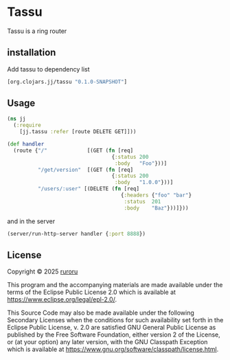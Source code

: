 # Tassu
Tassu is a ring router

## installation
Add tassu to dependency list

```clojure
[org.clojars.jj/tassu "0.1.0-SNAPSHOT"]
```

## Usage

```clojure
(ns jj
  (:require
    [jj.tassu :refer [route DELETE GET]]))

(def handler
  (route {"/"             [(GET (fn [req]
                                  {:status 200
                                   :body   "Foo"}))]
          "/get/version"  [(GET (fn [req]
                                  {:status 200
                                   :body   "1.0.0"}))]
          "/users/:user" [(DELETE (fn [req]
                                     {:headers {"foo" "bar"}
                                      :status  201
                                      :body    "Baz"}))]}))
```
and in the server 
```clojure
(server/run-http-server handler {:port 8888})
```


## License

Copyright © 2025 [ruroru](https://github.com/ruroru)

This program and the accompanying materials are made available under the
terms of the Eclipse Public License 2.0 which is available at
https://www.eclipse.org/legal/epl-2.0/.

This Source Code may also be made available under the following Secondary
Licenses when the conditions for such availability set forth in the Eclipse
Public License, v. 2.0 are satisfied GNU General Public License as published by
the Free Software Foundation, either version 2 of the License, or (at your
option) any later version, with the GNU Classpath Exception which is available
at https://www.gnu.org/software/classpath/license.html.